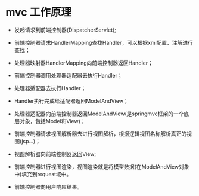 # mvc 工作原理
 * 发起请求到前端控制器(DispatcherServlet);

 * 前端控制器请求HandlerMapping查找Handler，可以根据xml配置、注解进行查找；

 * 处理器映射器HandlerMapping向前端控制器返回Handler；

 * 前端控制器调用处理器适配器去执行Handler；

 * 处理器适配器去执行Handler；

*  Handler执行完成给适配器返回ModelAndView；

* 处理器适配器向前端控制器返回ModelAndView(是springmvc框架的一个底层对象，包括Model和View)；

* 前端控制器请求视图解析器去进行视图解析，根据逻辑视图名称解析真正的视图(jsp...)；

* 视图解析器向前端控制器返回View;

* 前端控制器进行视图渲染，视图渲染就是将模型数据(在ModelAndView对象中)填充到request域中。

* 前端控制器向用户响应结果。
